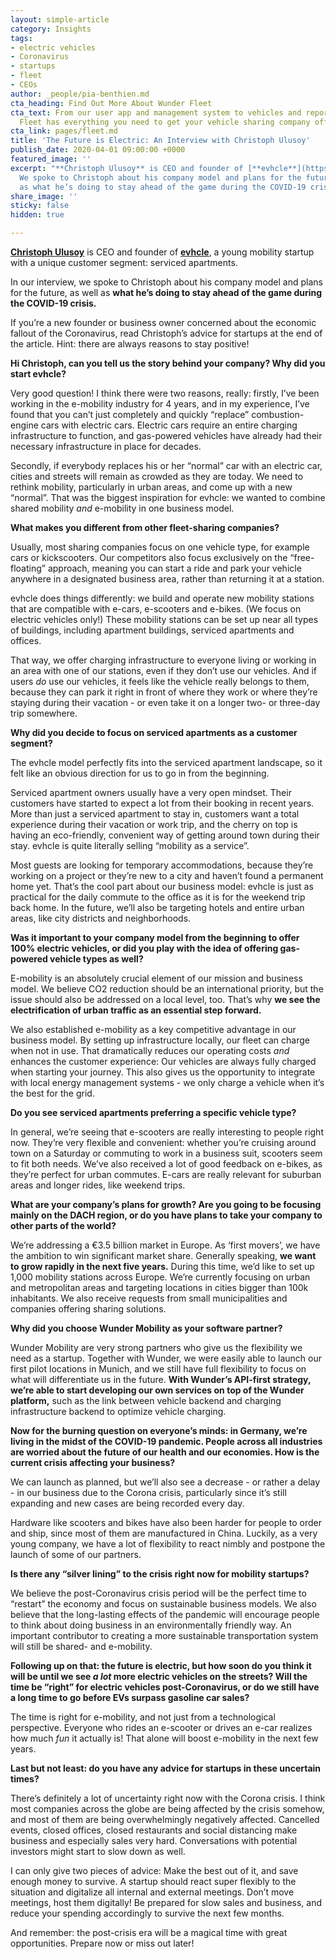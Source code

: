 ```yaml
---
layout: simple-article
category: Insights
tags:
- electric vehicles
- Coronavirus
- startups
- fleet
- CEOs
author: _people/pia-benthien.md
cta_heading: Find Out More About Wunder Fleet
cta_text: From our user app and management system to vehicles and reporting, Wunder
  Fleet has everything you need to get your vehicle sharing company off the ground.
cta_link: pages/fleet.md
title: 'The Future is Electric: An Interview with Christoph Ulusoy'
publish_date: 2020-04-01 09:00:00 +0000
featured_image: ''
excerpt: "**Christoph Ulusoy** is CEO and founder of [**evhcle**](https://evhcle.com/).
  We spoke to Christoph about his company model and plans for the future, as well
  as what he’s doing to stay ahead of the game during the COVID-19 crisis."
share_image: ''
sticky: false
hidden: true

---
```

[**Christoph Ulusoy**](https://www.linkedin.com/in/christoph-ulusoy-3a888657/) is CEO and founder of [**evhcle**](https://evhcle.com/), a young mobility startup with a unique customer segment: serviced apartments.

In our interview, we spoke to Christoph about his company model and plans for the future, as well as **what he’s doing to stay ahead of the game during the COVID-19 crisis.**

If you’re a new founder or business owner concerned about the economic fallout of the Coronavirus, read Christoph’s advice for startups at the end of the article. Hint: there are always reasons to stay positive!

**Hi Christoph, can you tell us the story behind your company? Why did you start evhcle?**

Very good question! I think there were two reasons, really: firstly, I’ve been working in the e-mobility industry for 4 years, and in my experience, I’ve found that you can’t just completely and quickly “replace” combustion-engine cars with electric cars. Electric cars require an entire charging infrastructure to function, and gas-powered vehicles have already had their necessary infrastructure in place for decades.

Secondly, if everybody replaces his or her “normal” car with an electric car, cities and streets will remain as crowded as they are today. We need to rethink mobility, particularly in urban areas, and come up with a new “normal”. That was the biggest inspiration for evhcle: we wanted to combine shared mobility _and_ e-mobility in one business model.

**What makes you different from other fleet-sharing companies?**

Usually, most sharing companies focus on one vehicle type, for example cars or kickscooters. Our competitors also focus exclusively on the “free-floating” approach, meaning you can start a ride and park your vehicle anywhere in a designated business area, rather than returning it at a station.

evhcle does things differently: we build and operate new mobility stations that are compatible with e-cars, e-scooters and e-bikes. (We focus on electric vehicles only!) These mobility stations can be set up near all types of buildings, including apartment buildings, serviced apartments and offices.

That way, we offer charging infrastructure to everyone living or working in an area with one of our stations, even if they don’t use our vehicles. And if users _do_ use our vehicles, it feels like the vehicle really belongs to them, because they can park it right in front of where they work or where they’re staying during their vacation - or even take it on a longer two- or three-day trip somewhere.

**Why did you decide to focus on serviced apartments as a customer segment?**

The evhcle model perfectly fits into the serviced apartment landscape, so it felt like an obvious direction for us to go in from the beginning.

Serviced apartment owners usually have a very open mindset. Their customers have started to expect a lot from their booking in recent years. More than just a serviced apartment to stay in, customers want a total experience during their vacation or work trip, and the cherry on top is having an eco-friendly, convenient way of getting around town during their stay. evhcle is quite literally selling “mobility as a service”.

Most guests are looking for temporary accommodations, because they’re working on a project or they’re new to a city and haven’t found a permanent home yet. That’s the cool part about our business model: evhcle is just as practical for the daily commute to the office as it is for the weekend trip back home. In the future, we’ll also be targeting hotels and entire urban areas, like city districts and neighborhoods.

**Was it important to your company model from the beginning to offer 100% electric vehicles, or did you play with the idea of offering gas-powered vehicle types as well?**

E-mobility is an absolutely crucial element of our mission and business model. We believe CO2 reduction should be an international priority, but the issue should also be addressed on a local level, too. That’s why **we see the electrification of urban traffic as an essential step forward.**

We also established e-mobility as a key competitive advantage in our business model. By setting up infrastructure locally, our fleet can charge when not in use. That dramatically reduces our operating costs _and_ enhances the customer experience: Our vehicles are always fully charged when starting your journey. This also gives us the opportunity to integrate with local energy management systems - we only charge a vehicle when it’s the best for the grid.

**Do you see serviced apartments preferring a specific vehicle type?** 

In general, we’re seeing that e-scooters are really interesting to people right now. They’re very flexible and convenient: whether you’re cruising around town on a Saturday or commuting to work in a business suit, scooters seem to fit both needs. We’ve also received a lot of good feedback on e-bikes, as they’re perfect for urban commutes. E-cars are really relevant for suburban areas and longer rides, like weekend trips.

**What are your company’s plans for growth? Are you going to be focusing mainly on the DACH region, or do you have plans to take your company to other parts of the world?**

We’re addressing a €3.5 billion market in Europe. As ‘first movers’, we have the ambition to win significant market share. Generally speaking, **we want to grow rapidly in the next five years.** During this time, we’d like to set up 1,000 mobility stations across Europe. We’re currently focusing on urban and metropolitan areas and targeting locations in cities bigger than 100k inhabitants. We also receive requests from small municipalities and companies offering sharing solutions.

**Why did you choose Wunder Mobility as your software partner?**

Wunder Mobility are very strong partners who give us the flexibility we need as a startup. Together with Wunder, we were easily able to launch our first pilot locations in Munich, and we still have full flexibility to focus on what will differentiate us in the future. **With Wunder’s API-first strategy, we’re able to start developing our own services on top of the Wunder platform,** such as the link between vehicle backend and charging infrastructure backend to optimize vehicle charging.

**Now for the burning question on everyone’s minds: in Germany, we’re living in the midst of the COVID-19 pandemic. People across all industries are worried about the future of our health and our economies. How is the current crisis affecting your business?**

We can launch as planned, but we’ll also see a decrease - or rather a delay - in our business due to the Corona crisis, particularly since it’s still expanding and new cases are being recorded every day.

Hardware like scooters and bikes have also been harder for people to order and ship, since most of them are manufactured in China. Luckily, as a very young company, we have a lot of flexibility to react nimbly and postpone the launch of some of our partners.

**Is there any “silver lining” to the crisis right now for mobility startups?**

We believe the post-Coronavirus crisis period will be the perfect time to “restart” the economy and focus on sustainable business models. We also believe that the long-lasting effects of the pandemic will encourage people to think about doing business in an environmentally friendly way. An important contributor to creating a more sustainable transportation system will still be shared- and e-mobility.

**Following up on that: the future is electric, but how soon do you think it will be until we see _a lot_ more electric vehicles on the streets? Will the time be “right” for electric vehicles post-Coronavirus, or do we still have a long time to go before EVs surpass gasoline car sales?**

The time is right for e-mobility, and not just from a technological perspective. Everyone who rides an e-scooter or drives an e-car realizes how much _fun_ it actually is! That alone will boost e-mobility in the next few years.

**Last but not least: do you have any advice for startups in these uncertain times?**

There’s definitely a lot of uncertainty right now with the Corona crisis. I think most companies across the globe are being affected by the crisis somehow, and most of them are being overwhelmingly negatively affected. Cancelled events, closed offices, closed restaurants and social distancing make business and especially sales very hard. Conversations with potential investors might start to slow down as well.

I can only give two pieces of advice: Make the best out of it, and save enough money to survive. A startup should react super flexibly to the situation and digitalize all internal and external meetings. Don’t move meetings, host them digitally! Be prepared for slow sales and business, and reduce your spending accordingly to survive the next few months.

And remember: the post-crisis era will be a magical time with great opportunities. Prepare now or miss out later!